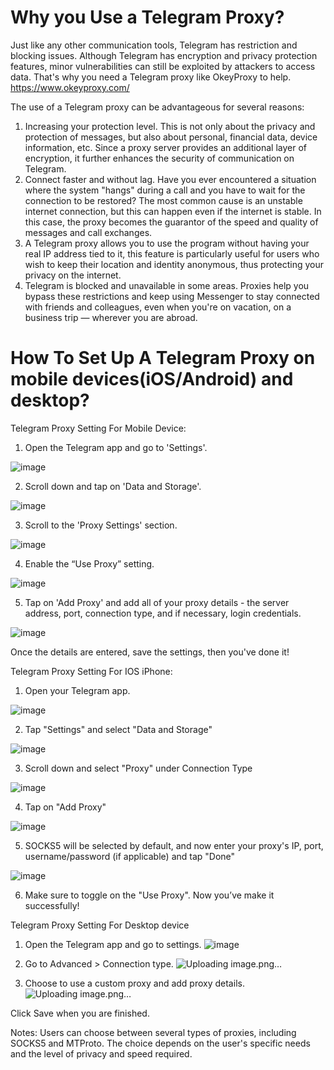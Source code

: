 # Why you Use a Telegram Proxy?
Just like any other communication tools, Telegram has restriction and blocking issues. Although Telegram has encryption and privacy protection features, minor vulnerabilities can still be exploited by attackers to access data. That's why you need a Telegram proxy like OkeyProxy to help. 
https://www.okeyproxy.com/

The use of a Telegram proxy can be advantageous for several reasons:
1. Increasing your protection level. This is not only about the privacy and protection of messages, but also about personal, financial data, device information, etc. Since a proxy server provides an additional layer of encryption, it further enhances the security of communication on Telegram.
2. Connect faster and without lag. Have you ever encountered a situation where the system "hangs" during a call and you have to wait for the connection to be restored? The most common cause is an unstable internet connection, but this can happen even if the internet is stable. In this case, the proxy becomes the guarantor of the speed and quality of messages and call exchanges.
3. A Telegram proxy allows you to use the program without having your real IP address tied to it, this feature is particularly useful for users who wish to keep their location and identity anonymous, thus protecting your privacy on the internet.
4. Telegram is blocked and unavailable in some areas. Proxies help you bypass these restrictions and keep using Messenger to stay connected with friends and colleagues, even when you're on vacation, on a business trip — wherever you are abroad.
# How To Set Up A Telegram Proxy on mobile devices(iOS/Android) and desktop?
Telegram Proxy Setting For Mobile Device:
1. Open the Telegram app and go to 'Settings'.

![image](https://github.com/OkeyProxyCom/Telegram-Proxy/assets/150340973/b9662b96-820c-43ff-8737-9f7b912aebf8)

2. Scroll down and tap on 'Data and Storage'.

![image](https://github.com/OkeyProxyCom/Telegram-Proxy/assets/150340973/ff5f4f32-622e-40b0-a9e2-02577de4634e)

3. Scroll to the 'Proxy Settings' section.
   
![image](https://github.com/OkeyProxyCom/Telegram-Proxy/assets/150340973/3d894a62-43d4-4c3c-9bbe-9427ae07a628)

4. Enable the “Use Proxy” setting.
   
![image](https://github.com/OkeyProxyCom/Telegram-Proxy/assets/150340973/e3923f94-4f89-469e-b6f6-1a1a9c8aac48)

5. Tap on 'Add Proxy' and add all of your proxy details - the server address, port, connection type, and if necessary, login credentials.
   
![image](https://github.com/OkeyProxyCom/Telegram-Proxy/assets/150340973/c154b33a-78c8-448b-8ba6-2fb1f8d11cce)

Once the details are entered, save the settings, then you've done it!

Telegram Proxy Setting For IOS iPhone:

1. Open your Telegram app.
   
![image](https://github.com/OkeyProxyCom/Telegram-Proxy/assets/150340973/17dd3fbd-994b-4781-9d58-5aa9c0b97bc9)

2. Tap "Settings" and select "Data and Storage"
   
![image](https://github.com/OkeyProxyCom/Telegram-Proxy/assets/150340973/43a33643-efeb-4abd-8f5e-c51cdc7b06b1)

3. Scroll down and select "Proxy" under Connection Type
   
![image](https://github.com/OkeyProxyCom/Telegram-Proxy/assets/150340973/60074b97-2ac8-4d53-8ece-a3264194ccc0)

4. Tap on "Add Proxy"
   
![image](https://github.com/OkeyProxyCom/Telegram-Proxy/assets/150340973/5d36bd6a-5470-4aea-bbdf-3df26603233b)

5. SOCKS5 will be selected by default, and now enter your proxy's IP, port, username/password (if applicable) and tap "Done"
   
![image](https://github.com/OkeyProxyCom/Telegram-Proxy/assets/150340973/dd207081-6dd2-4eb2-a9c3-67dc25099c32)

6. Make sure to toggle on the "Use Proxy". Now you’ve make it successfully!

Telegram Proxy Setting For Desktop device
1. Open the Telegram app and go to settings.
![image](https://github.com/OkeyProxyCom/Telegram-Proxy/assets/150340973/de0ebb53-df36-4974-89ef-35eb0fbec96c)

2. Go to Advanced > Connection type.
![Uploading image.png…]()

3. Choose to use a custom proxy and add proxy details.
![Uploading image.png…]()

Click Save when you are finished.

Notes: Users can choose between several types of proxies, including SOCKS5 and MTProto. The choice depends on the user's specific needs and the level of privacy and speed required.
